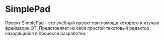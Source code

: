 # SimplePad 
Проект SimplePad - это учебный проект при помощи которого я изучаю фреймворк QT. Предстовляет
из себя простой текстовый редактор находящийся в процессе разработки.
